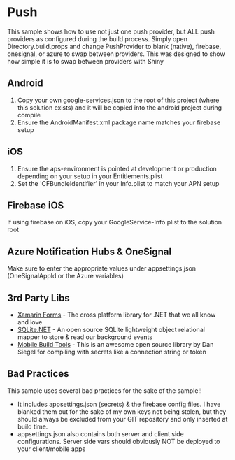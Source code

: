 # Push
This sample shows how to use not just one push provider, but ALL push providers as configured during the build process.  Simply open Directory.build.props and change PushProvider to blank (native), firebase, onesignal, or azure to swap between providers.
This was designed to show how simple it is to swap between providers with Shiny

## Android
1. Copy your own google-services.json to the root of this project (where this solution exists) and it will be copied into the android project during compile
2. Ensure the AndroidManifest.xml package name matches your firebase setup

## iOS
1. Ensure the aps-environment is pointed at development or production depending on your setup in your Entitlements.plist
2. Set the 'CFBundleIdentifier' in your Info.plist to match your APN setup

## Firebase iOS
If using firebase on iOS, copy your GoogleService-Info.plist to the solution root

## Azure Notification Hubs & OneSignal
Make sure to enter the appropriate values under appsettings.json (OneSignalAppId or the Azure variables)

## 3rd Party Libs
* [Xamarin Forms](https://github.com/xamarin/xamarin.forms) - The cross platform library for .NET that we all know and love
* [SQLite.NET](https://github.com/praeclarum/sqlite-net) - An open source SQLite lightweight object relational mapper to store & read our background events
* [Mobile Build Tools](https://mobilebuildtools.com/) - This is an awesome open source library by Dan Siegel for compiling with secrets like a connection string or token


## Bad Practices
This sample uses several bad practices for the sake of the sample!!  

* It includes appsettings.json (secrets) & the firebase config files.  I have blanked them out for the sake of my own keys not being stolen, but they should always be excluded from your GIT repository and only inserted at build time.
* appsettings.json also contains both server and client side configurations.  Server side vars should obviously NOT be deployed to your client/mobile apps